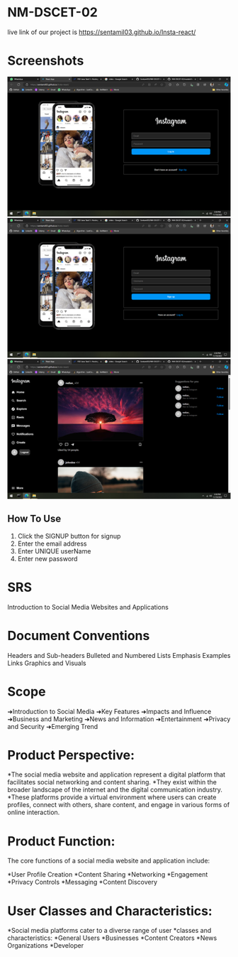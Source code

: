 # NM-DSCET-02
live link of our project is
https://sentamil03.github.io/Insta-react/

# Screenshots

<img width="510" alt="restaurantMenu" src="module 5/Login.png">
<img width="513" alt="restaurantInfo" src="module 5/signup.png">
<img width="512" alt="restaurantSearch" src="module 5/Home.png">



## How To Use 

1. Click the SIGNUP button for signup
2. Enter the email address
3. Enter UNIQUE userName
4. Enter new password


# SRS

Introduction to Social Media Websites and Applications 

# Document Conventions

 Headers and Sub-headers
 Bulleted and Numbered Lists
 Emphasis
 Examples
 Links
 Graphics and Visuals
 
# Scope

 ➜Introduction to Social Media
 ➜Key Features
 ➜Impacts and Influence
 ➜Business and Marketing
 ➜News and Information
 ➜Entertainment
 ➜Privacy and Security
 ➜Emerging Trend

 # Product Perspective:
 
 *The social media website and application represent a digital platform
that facilitates social networking and content sharing. 
 *They exist within the broader landscape of the internet and the digital 
communication industry.
 *These platforms provide a virtual environment where users can create 
profiles, connect with others, share content, and engage in various forms
of online interaction.

# Product Function:

The core functions of a social media website and application include:

*User Profile Creation
*Content Sharing
*Networking
*Engagement
*Privacy Controls
*Messaging
*Content Discovery

# User Classes and Characteristics:

*Social media platforms cater to a diverse range of user 
*classes and characteristics:
*General Users
*Businesses
*Content Creators
*News Organizations
*Developer






